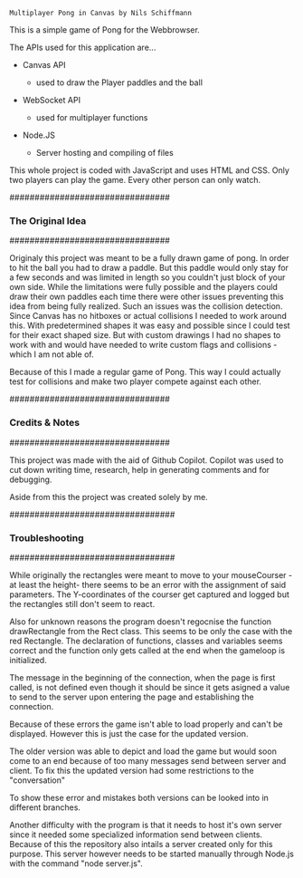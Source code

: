 ~~~~~~~~~~~~~~~~~~~~~~~~~~~~~~~~~~~~~~~~~~~~~~~~~~~~~~~~~~~~~~~~~~~~~~~~~~~~~~
Multiplayer Pong in Canvas by Nils Schiffmann
~~~~~~~~~~~~~~~~~~~~~~~~~~~~~~~~~~~~~~~~~~~~~~~~~~~~~~~~~~~~~~~~~~~~~~~~~~~~~~

This is a simple game of Pong for the Webbrowser.

The APIs used for this application are...

- Canvas API
    - used to draw the Player paddles and the ball

- WebSocket API
    - used for multiplayer functions

- Node.JS
    - Server hosting and compiling of files

This whole project is coded with JavaScript and uses HTML and CSS.
Only two players can play the game. Every other person can only watch.



################################
###    The Original Idea     ###
################################

Originaly this project was meant to be a fully drawn game of pong.
In order to hit the ball you had to draw a paddle.
But this paddle would only stay for a few seconds and was limited in length so you couldn't just block of your own side.
While the limitations were fully possible and the players could draw their own paddles each time there were other issues preventing this idea from being fully realized.
Such an issues was the collision detection. Since Canvas has no hitboxes or actual collisions I needed to work around this.
With predetermined shapes it was easy and possible since I could test for their exact shaped size.
But with custom drawings I had no shapes to work with and would have needed to write custom flags and collisions - which I am not able of.

Because of this I made a regular game of Pong. This way I could actually test for collisions and make two player compete against each other.



################################
###     Credits & Notes      ###
################################

This project was made with the aid of Github Copilot.
Copilot was used to cut down writing time, research, help in generating comments and for debugging.

Aside from this the project was created solely by me.



#################################
###      Troubleshooting      ###
#################################

While originally the rectangles were meant to move to your mouseCourser -at least the height- there seems to be an error with the assignment of said parameters. The Y-coordinates of the courser get captured and logged but the rectangles still don't seem to react.

Also for unknown reasons the program doesn't regocnise the function drawRectangle from the Rect class. This seems to be only the case with the red Rectangle.
The declaration of functions, classes and variables seems correct and the function only gets called at the end when the gameloop is initialized.

The message in the beginning of the connection, when the page is first called, is not defined even though it should be since it gets asigned a value to send to the server upon entering the page and establishing the connection.

Because of these errors the game isn't able to load properly and can't be displayed.
However this is just the case for the updated version.

The older version was able to depict and load the game but would soon come to an end because of too many messages send between server and client. To fix this the updated version had some restrictions to the "conversation"

To show these error and mistakes both versions can be looked into in different branches.

Another difficulty with the program is that it needs to host it's own server since it needed some specialized information send between clients. Because of this the repository also intails a server created only for this purpose. This server however needs to be started manually through Node.js with the command "node server.js".